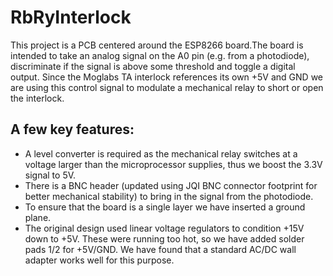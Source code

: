 # RbRyInterlock
This project is a PCB centered around the ESP8266 board.The board is intended to take an analog signal on the A0 pin (e.g. from a photodiode), discriminate if the signal is above some threshold and toggle a digital output. Since the Moglabs TA interlock references its own +5V and GND we are using this control signal to modulate a mechanical relay to short or open the interlock.
## A few key features:
- A level converter is required as the mechanical relay switches at a voltage larger than the microprocessor supplies, thus we boost the 3.3V signal to 5V. 
- There is a BNC header (updated using JQI BNC connector footprint for better mechanical stability) to bring in the signal from the photodiode. 
- To ensure that the board is a single layer we have inserted a ground plane. 
- The original design used linear voltage regulators to condition +15V down to +5V. These were running too hot, so we have added solder pads 1/2 for +5V/GND. We have found that a standard AC/DC wall adapter works well for this purpose.

